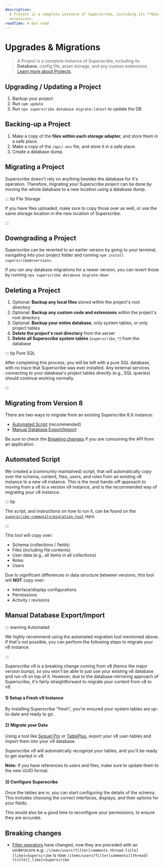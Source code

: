```yaml
---
description:
  A Project is a complete instance of Superscribe, including its **Database**, config file, asset storage, and any custom
  extensions.
readTime: 4 min read
---
```


# Upgrades & Migrations

> A Project is a complete instance of Superscribe, including its **Database**, config file, asset storage, and any custom
> extensions. [Learn more about Projects](/getting-started/glossary#projects).

## Upgrading / Updating a Project

1. Backup your project
2. Run `npm update`
3. Run `npx superscribe database migrate:latest` to update the DB

## Backing-up a Project

1. Make a copy of the **files within each storage adapter**, and store them in a safe place.
2. Make a copy of the `/api/.env` file, and store it in a safe place.
3. Create a database dump.

## Migrating a Project

Superscribe doesn't rely on anything besides the database for it's operation. Therefore, migrating your Superscribe project
can be done by moving the whole database to a new location using a database dump.

::: tip File Storage

If you have files uploaded, make sure to copy those over as well, or use the same storage location in the new location
of Superscribe.

:::

## Downgrading a Project

Superscribe can be reverted to an earlier version by going to your terminal, navigating into your project folder and
running `npm install superscribe@<version>`.

If you ran any database migrations for a newer version, you can revert those by running
`npx superscribe database migrate:down`

## Deleting a Project

1. Optional: **Backup any local files** stored within the project's root directory
2. Optional: **Backup any custom code and extensions** within the project's root directory
3. Optional: **Backup your entire database**, only system tables, or only project tables
4. **Delete the project's root directory** from the server
5. **Delete all Superscribe system tables** (`superscribe_*`) from the database

::: tip Pure SQL

After completing this process, you will be left with a pure SQL database, with no trace that Superscribe was ever
installed. Any external services connecting to your database's project tables directly (e.g., SQL queries) should
continue working normally.

:::

## Migrating from Version 8

There are two ways to migrate from an existing Superscribe 8.X instance:

- [Automated Script](#automated-script) (recommended)
- [Manual Database Export/Import](#manual-database-export-import)

Be sure to check the [Breaking changes](#breaking-changes) if you are consuming the API from an application.

## Automated Script

We created a (community maintained) script, that will automatically copy over the schema, content, files, users, and
roles from an existing v8 instance to a new v8 instance. This is the most hands-off approach to moving from a v8 to a
version v9 instance, and is the recommended way of migrating your v8 instance.

::: tip

The script, and instructions on how to run it, can be found on the\
[`superscribe-community/migration-tool`](https://github.com/superscribe-community/migration-tool) repo.

:::

This tool will copy over:

- Schema (collections / fields)
- Files (including file contents)
- User data (e.g., all items in all collections)
- Roles
- Users

Due to significant differences in data structure between versions, this tool will **NOT** copy over:

- Interface/display configurations
- Permissions
- Activity / revisions

## Manual Database Export/Import

::: warning Automated

We highly recommend using the automated migration tool mentioned above. If that's not possible, you can perform the
following steps to migrate your v8 instance.

:::

Superscribe v9 is a breaking change coming from v8 (hence the major version bump), so you won't be able to just use your
existing v8 database and run v9 on top of it. However, due to the database-mirroring approach of Superscribe, it's fairly
straightforward to migrate your content from v8 to v9.

#### 1) Setup a Fresh v9 Instance

By installing Superscribe "fresh", you're ensured your system tables are up-to-date and ready to go.

#### 2) Migrate your Data

Using a tool like [Sequel Pro](http://sequelpro.com) or [TablePlus](https://tableplus.com), export your v8 user-tables
and import them into your v9 database.

Superscribe v9 will automatically recognize your tables, and you'll be ready to get started in v9.

**Note:** If you have references to users and files, make sure to update them to the new UUID format.

#### 3) Configure Superscribe

Once the tables are in, you can start configuring the details of the schema. This includes choosing the correct
interfaces, displays, and their options for your fields.

This would also be a good time to reconfigure your permissions, to ensure they are accurate.

## Breaking changes

- [Filter operators](/reference/filter-rules) have changed, now they are preceded with an underscore e.g.:
  `/items/users?filter[comments.thread.title][like]=Superscribe` is now
  `/items/users?filter[comments][thread][title][_like]=Superscribe`
